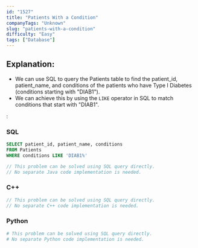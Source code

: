 ```yaml
---
id: "1527"
title: "Patients With a Condition"
companyTags: "Unknown"
slug: "patients-with-a-condition"
difficulty: "Easy"
tags: ["Database"]
---
```


## Explanation:
- We can use SQL to query the Patients table to find the patient_id, patient_name, and conditions of the patients who have Type I Diabetes (conditions starting with "DIAB1").
- We can achieve this by using the `LIKE` operator in SQL to match conditions that start with "DIAB1".

:

### SQL
```sql
SELECT patient_id, patient_name, conditions
FROM Patients
WHERE conditions LIKE 'DIAB1%'
```

```java
// This problem can be solved using SQL query directly.
// No separate Java code implementation is needed.
```

### C++
```cpp
// This problem can be solved using SQL query directly.
// No separate C++ code implementation is needed.
```

### Python
```python
# This problem can be solved using SQL query directly.
# No separate Python code implementation is needed.
```